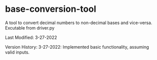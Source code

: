 # base-conversion-tool
A tool to convert decimal numbers to non-decimal bases and vice-versa. Excutable from driver.py

Last Modified: 3-27-2022

Version History:
3-27-2022: Implemented basic functionality, assuming valid inputs.

